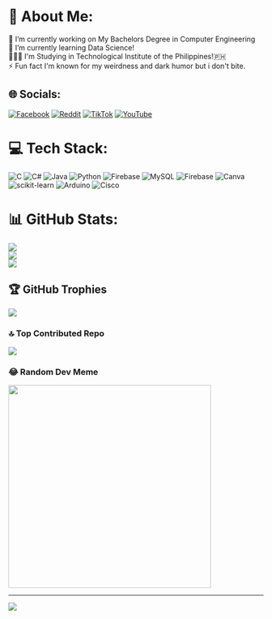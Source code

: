 # 💫 About Me:
🔭 I’m currently working on My Bachelors Degree in Computer Engineering<br>🌱 I’m currently learning Data Science!<br>🧑🏼‍🔬 I'm Studying in Technological Institute of the Philippines!🇵🇭<br>⚡ Fun fact I'm known for my weirdness and dark humor but i don't bite.


## 🌐 Socials:
[![Facebook](https://img.shields.io/badge/Facebook-%231877F2.svg?logo=Facebook&logoColor=white)](https://facebook.com/kurtrussel.villamor) [![Reddit](https://img.shields.io/badge/Reddit-%23FF4500.svg?logo=Reddit&logoColor=white)](https://reddit.com/user/Kynamittens) [![TikTok](https://img.shields.io/badge/TikTok-%23000000.svg?logo=TikTok&logoColor=white)](https://tiktok.com/@kynamittens17) [![YouTube](https://img.shields.io/badge/YouTube-%23FF0000.svg?logo=YouTube&logoColor=white)](https://youtube.com/@kynamittens) 

# 💻 Tech Stack:
![C](https://img.shields.io/badge/c-%2300599C.svg?style=flat&logo=c&logoColor=white) ![C#](https://img.shields.io/badge/c%23-%23239120.svg?style=flat&logo=csharp&logoColor=white) ![Java](https://img.shields.io/badge/java-%23ED8B00.svg?style=flat&logo=openjdk&logoColor=white) ![Python](https://img.shields.io/badge/python-3670A0?style=flat&logo=python&logoColor=ffdd54) ![Firebase](https://img.shields.io/badge/firebase-%23039BE5.svg?style=flat&logo=firebase) ![MySQL](https://img.shields.io/badge/mysql-%2300000f.svg?style=flat&logo=mysql&logoColor=white) ![Firebase](https://img.shields.io/badge/Firebase-039BE5?style=flat&logo=Firebase&logoColor=white) ![Canva](https://img.shields.io/badge/Canva-%2300C4CC.svg?style=flat&logo=Canva&logoColor=white) ![scikit-learn](https://img.shields.io/badge/scikit--learn-%23F7931E.svg?style=flat&logo=scikit-learn&logoColor=white) ![Arduino](https://img.shields.io/badge/-Arduino-00979D?style=flat&logo=Arduino&logoColor=white) ![Cisco](https://img.shields.io/badge/cisco-%23049fd9.svg?style=flat&logo=cisco&logoColor=black)
# 📊 GitHub Stats:
![](https://github-readme-stats.vercel.app/api?username=KurtyMittens&theme=dark&hide_border=false&include_all_commits=true&count_private=true)<br/>
![](https://github-readme-streak-stats.herokuapp.com/?user=KurtyMittens&theme=dark&hide_border=false)<br/>
![](https://github-readme-stats.vercel.app/api/top-langs/?username=KurtyMittens&theme=dark&hide_border=false&include_all_commits=true&count_private=true&layout=compact)

## 🏆 GitHub Trophies
![](https://github-profile-trophy.vercel.app/?username=KurtyMittens&theme=radical&no-frame=false&no-bg=true&margin-w=4)

### 🔝 Top Contributed Repo
![](https://github-contributor-stats.vercel.app/api?username=KurtyMittens&limit=5&theme=dark&combine_all_yearly_contributions=true)

### 😂 Random Dev Meme
<img src='https://randommeme-five.vercel.app/' style="height: 400px;"/>

---
[![](https://visitcount.itsvg.in/api?id=KurtyMittens&icon=9&color=12)](https://visitcount.itsvg.in)

<!-- Proudly created with GPRM ( https://gprm.itsvg.in ) -->
